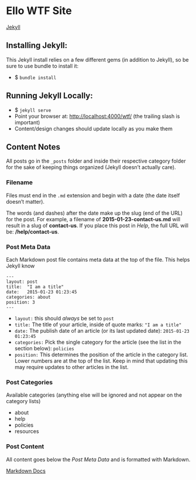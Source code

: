 # Ello WTF Site
[Jekyll](http://jekyllrb.com/)

## Installing Jekyll:

This Jekyll install relies on a few different gems (in addition to Jekyll), so be sure to use bundle to install it:

* $ `bundle install`

## Running Jekyll Locally:

* $ `jekyll serve`
* Point your browser at: [http://localhost:4000/wtf/](http://localhost:4000/wtf/) (the trailing slash is important)
* Content/design changes should update locally as you make them

## Content Notes

All posts go in the `_posts` folder and inside their respective category folder for the sake of keeping things organized (Jekyll doesn’t actually care).

### Filename
Files must end in the `.md` extension and begin with a date (the date itself doesn’t matter).

The words (and dashes) after the date make up the slug (end of the URL) for the post. For example, a filename of **2015-01-23-contact-us.md** will result in a slug of **contact-us**. If you place this post in _Help_, the full URL will be: **/help/contact-us**.

### Post Meta Data
Each Markdown post file contains meta data at the top of the file. This helps Jekyll know 
```
---
layout: post
title:  "I am a title"
date:   2015-01-23 01:23:45
categories: about
position: 3
---
```

* `layout:` this should _always_ be set to `post`
* `title:` The title of your article, inside of quote marks: `"I am a title"`
* `date:` The publish date of an article (or its last updated date): `2015-01-23 01:23:45`
* `categories:` Pick the single category for the article (see the list in the section below): `policies`
* `position:` This determines the position of the article in the category list. Lower numbers are at the top of the list. Keep in mind that updating this may require updates to other articles in the list.

### Post Categories
Available categories (anything else will be ignored and not appear on the category lists)

* about
* help
* policies
* resources

### Post Content
All content goes below the _Post Meta Data_ and is formatted with Markdown.

[Markdown Docs](http://daringfireball.net/projects/markdown/syntax)
